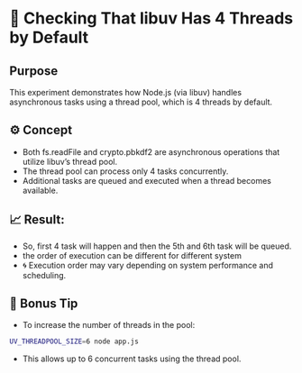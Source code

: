 # 🧵 Checking That libuv Has 4 Threads by Default

## Purpose

This experiment demonstrates how Node.js (via libuv) handles asynchronous tasks using a thread pool, which is 4 threads by default.

## ⚙️ Concept

- Both fs.readFile and crypto.pbkdf2 are asynchronous operations that utilize libuv’s thread pool.
- The thread pool can process only 4 tasks concurrently.
- Additional tasks are queued and executed when a thread becomes available.

## 📈 Result:

- So, first 4 task will happen and then the 5th and 6th task will be queued.
- the order of execution can be different for different system
- 🌀 Execution order may vary depending on system performance and scheduling.

## 🔧 Bonus Tip

- To increase the number of threads in the pool:

```bash
UV_THREADPOOL_SIZE=6 node app.js
```

- This allows up to 6 concurrent tasks using the thread pool.
